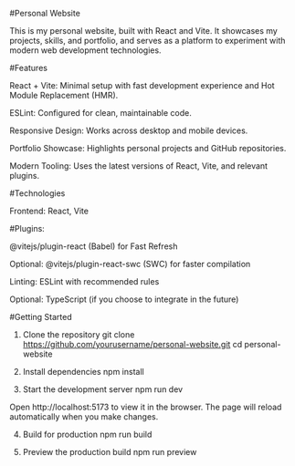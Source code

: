 #Personal Website

This is my personal website, built with React and Vite. It showcases my projects, skills, and portfolio, and serves as a platform to experiment with modern web development technologies.

#Features

React + Vite: Minimal setup with fast development experience and Hot Module Replacement (HMR).

ESLint: Configured for clean, maintainable code.

Responsive Design: Works across desktop and mobile devices.

Portfolio Showcase: Highlights personal projects and GitHub repositories.

Modern Tooling: Uses the latest versions of React, Vite, and relevant plugins.

#Technologies

Frontend: React, Vite

#Plugins:

@vitejs/plugin-react (Babel) for Fast Refresh

Optional: @vitejs/plugin-react-swc (SWC) for faster compilation

Linting: ESLint with recommended rules

Optional: TypeScript (if you choose to integrate in the future)

#Getting Started
1. Clone the repository
git clone https://github.com/yourusername/personal-website.git
cd personal-website

2. Install dependencies
npm install

3. Start the development server
npm run dev


Open http://localhost:5173 to view it in the browser. The page will reload automatically when you make changes.

4. Build for production
npm run build

5. Preview the production build
npm run preview
